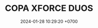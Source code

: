 ---
layout: rsl
permalink: /copa-xforce-duos
categories: logos
date: 2024-01-28 10:29:20 +0700
title: COPA XFORCE DUOS
tag: 
color: black
background: '#748DFF'
ICONSL: /assets/logos/COPA XFORCE.png
titleSLR: COPA XFORCE DUOS
image: /assets/img/CXFDuos.png

#LLAVE1
equipo1llave1: ---
picks1llave1: ---
equipo2llave1: ---
picks2llave1: --
#LLAVE2
equipo1llave2: ---
picks1llave2: ---
equipo2llave2: ---
picks2llave2: --
#LLAVE3
equipo1llave3: ---
picks1llave3: ---
equipo2llave3: ---
picks2llave3: --
#LLAVE4
equipo1llave4: ---
picks1llave4: ---
equipo2llave4: ---
picks2llave4: --
#LLAVE5
equipo1llave5: ---
picks1llave5: ---
equipo2llave5: ---
picks2llave5: --
#LLAVE6
equipo1llave6: ---
picks1llave6: ---
equipo2llave6: ---
picks2llave6: --
#LLAVE7
equipo1llave7: ---
picks1llave7: ---
equipo2llave7: ---
picks2llave7: --
#LLAVE8
equipo1llave8: ---
picks1llave8: ---
equipo2llave8: ---
picks2llave8: --
#LLAVE9
equipo1llave9: ---
picks1llave9: ---
equipo2llave9: ---
picks2llave9: --
#LLAVE10
equipo1llave10: ---
picks1llave10: ---
equipo2llave10: ---
picks2llave10: --
#LLAVE11
equipo1llave11: ---
picks1llave11: ---
equipo2llave11: ---
picks2llave11: --
#LLAVE12
equipo1llave12: ---
picks1llave12: ---
equipo2llave12: ---
picks2llave12: --
#LLAVE13
equipo1llave13: ---
picks1llave13: ---
equipo2llave13: ---
picks2llave13: --
#LLAVE14
equipo1llave14: ---
picks1llave14: ---
equipo2llave14: ---
picks2llave14: --
#LLAVE15
equipo1llave15: ---
picks1llave15: ---
equipo2llave15: ---
picks2llave15: --
#LLAVE16
equipo1llave16: ---
picks1llave16: ---
equipo2llave16: ---
picks2llave16: --

#8VOS DE FINAL
#LLAVE1
equipo1llave17: ---
picks1llave17: ---
equipo2llave17: ---
picks2llave17: --
#LLAVE2
equipo1llave18: ---
picks1llave18: ---
equipo2llave18: ---
picks2llave18: --
#LLAVE3
equipo1llave19: ---
picks1llave19: ---
equipo2llave19: ---
picks2llave19: --
#LLAVE4
equipo1llave20: ---
picks1llave20: ---
equipo2llave20: ---
picks2llave20: --
#LLAVE5
equipo1llave21: ---
picks1llave21: ---
equipo2llave21: ---
picks2llave21: --
#LLAVE6
equipo1llave22: ---
picks1llave22: ---
equipo2llave22: ---
picks2llave22: --
#LLAVE7
equipo1llave23: ---
picks1llave23: ---
equipo2llave23: ---
picks2llave23: --
#LLAVE8
equipo1llave24: ---
picks1llave24: ---
equipo2llave24: ---
picks2llave24: --

#4TOS
#LLAVE1
equipo1llave25: ---
picks1llave25: ---
equipo2llave25: ---
picks2llave25: --
#LLAVE2
equipo1llave26: ---
picks1llave26: ---
equipo2llave26: ---
picks2llave26: --
#LLAVE3
equipo1llave27: ---
picks1llave27: ---
equipo2llave27: ---
picks2llave27: --
#LLAVE4
equipo1llave28: ---
picks1llave28: ---
equipo2llave28: ---
picks2llave28: --
#LLAVE5


#SEMIFINALES
#LLAVE1
equipo1llave29: ---
picks1llave29: ---
equipo2llave29: ---
picks2llave29: --
#LLAVE2
equipo1llave30: ---
picks1llave30: ---
equipo2llave30: ---
picks2llave30: --

#GRAN FINAL
#LLAVE1
equipo1llave31: ----
picks1llave31: ---
equipo2llave31: ---
picks2llave31: --
---